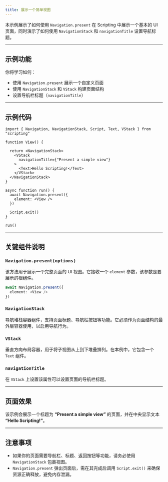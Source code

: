 ```yaml
---
title: 展示一个简单视图
---
```

本示例展示了如何使用 `Navigation.present` 在 Scripting 中展示一个基本的 UI 页面，同时演示了如何使用 `NavigationStack` 和 `navigationTitle` 设置导航标题。

---

## 示例功能

你将学习如何：

* 使用 `Navigation.present` 展示一个自定义页面
* 使用 `NavigationStack` 和 `VStack` 构建页面结构
* 设置导航栏标题（`navigationTitle`）

---

## 示例代码

```tsx
import { Navigation, NavigationStack, Script, Text, VStack } from "scripting"

function View() {

  return <NavigationStack>
    <VStack
      navigationTitle={"Present a simple view"}
    >
      <Text>Hello Scripting!</Text>
    </VStack>
  </NavigationStack>
}

async function run() {
  await Navigation.present({
    element: <View />
  })

  Script.exit()
}

run()
```

---

## 关键组件说明

### `Navigation.present(options)`

该方法用于展示一个完整页面的 UI 视图。它接收一个 `element` 参数，该参数是要展示的根组件。

```ts
await Navigation.present({
  element: <View />
})
```

### `NavigationStack`

导航堆栈容器组件，支持页面标题、导航栏按钮等功能。它必须作为页面结构的最外层容器使用，以启用导航行为。

### `VStack`

垂直方向布局容器，用于将子视图从上到下堆叠排列。在本例中，它包含一个 `Text` 组件。

### `navigationTitle`

在 `VStack` 上设置该属性可以设置页面的导航栏标题。

---

## 页面效果

该示例会展示一个标题为 **“Present a simple view”** 的页面，并在中央显示文本 **“Hello Scripting!”**。

---

## 注意事项

* 如果你的页面需要导航栏、标题、返回按钮等功能，请务必使用 `NavigationStack` 包裹视图。
* `Navigation.present` 弹出页面后，需在其完成后调用 `Script.exit()` 来确保资源正确释放，避免内存泄漏。
